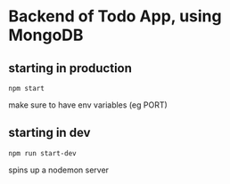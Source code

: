 # Backend of Todo App, using MongoDB

## starting in production

```
npm start
```

make sure to have env variables (eg PORT)

## starting in dev


```
npm run start-dev
```
spins up a nodemon server